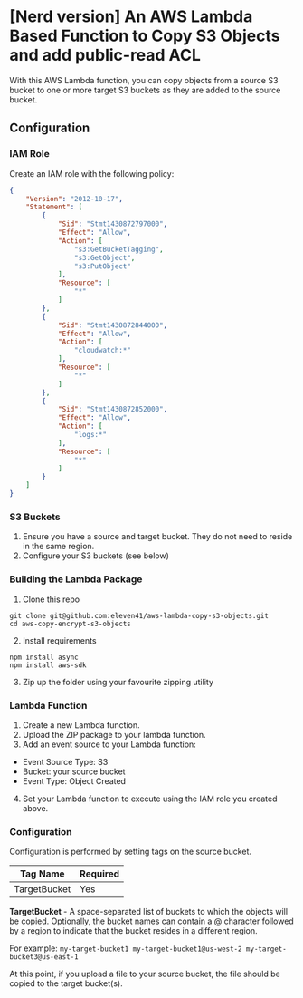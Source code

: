 # [Nerd version] An AWS Lambda Based Function to Copy S3 Objects and add public-read ACL

With this AWS Lambda function, you can copy objects from a source S3 bucket to one or more target S3 buckets as they are added to the source bucket.

## Configuration

### IAM Role

Create an IAM role with the following policy:

```json
{
    "Version": "2012-10-17",
    "Statement": [
        {
            "Sid": "Stmt1430872797000",
            "Effect": "Allow",
            "Action": [
                "s3:GetBucketTagging",
                "s3:GetObject",
                "s3:PutObject"
            ],
            "Resource": [
                "*"
            ]
        },
        {
            "Sid": "Stmt1430872844000",
            "Effect": "Allow",
            "Action": [
                "cloudwatch:*"
            ],
            "Resource": [
                "*"
            ]
        },
        {
            "Sid": "Stmt1430872852000",
            "Effect": "Allow",
            "Action": [
                "logs:*"
            ],
            "Resource": [
                "*"
            ]
        }
    ]
}
```

### S3 Buckets

1. Ensure you have a source and target bucket. They do not need to reside in the same region.
2. Configure your S3 buckets (see below)

### Building the Lambda Package

1. Clone this repo

```
git clone git@github.com:eleven41/aws-lambda-copy-s3-objects.git
cd aws-copy-encrypt-s3-objects
```

2. Install requirements

```
npm install async
npm install aws-sdk
```

3. Zip up the folder using your favourite zipping utility

### Lambda Function

1. Create a new Lambda function. 
2. Upload the ZIP package to your lambda function.
3. Add an event source to your Lambda function:
 * Event Source Type: S3
 * Bucket: your source bucket
 * Event Type: Object Created
4. Set your Lambda function to execute using the IAM role you created above.

### Configuration

Configuration is performed by setting tags on the source bucket.

Tag Name | Required
---|---
TargetBucket | Yes

**TargetBucket** - A space-separated list of buckets to which the objects will be copied. Optionally, the bucket names can contain a @ character followed by a region to indicate that the bucket resides in a different region.

For example: `my-target-bucket1 my-target-bucket1@us-west-2 my-target-bucket3@us-east-1`


At this point, if you upload a file to your source bucket, the file should be copied to the target bucket(s).
